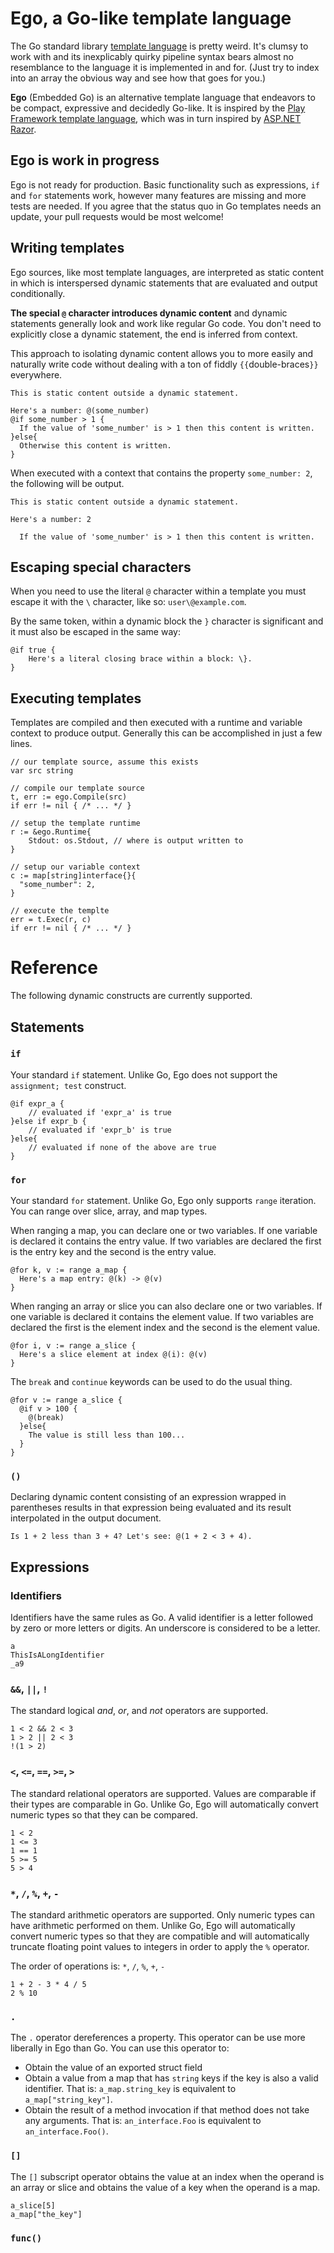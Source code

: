 # Ego, a Go-like template language

The Go standard library [template language](https://golang.org/pkg/text/template/) is pretty weird. It's clumsy to work with and its inexplicably quirky pipeline syntax bears almost no resemblance to the language it is implemented in and for. (Just try to index into an array the obvious way and see how that goes for you.)

**Ego** (Embedded Go) is an alternative template language that endeavors to be compact, expressive and decidedly Go-like. It is inspired by the [Play Framework template language](https://www.playframework.com/documentation/2.5.x/JavaTemplates), which was in turn inspired by [ASP.NET Razor](http://www.asp.net/web-pages/overview/getting-started/introducing-razor-syntax-c).

## Ego is work in progress

Ego is not ready for production. Basic functionality such as expressions, `if` and `for` statements work, however many features are missing and more tests are needed. If you agree that the status quo in Go templates needs an update, your pull requests would be most welcome!

## Writing templates

Ego sources, like most template languages, are interpreted as static content in which is interspersed dynamic statements that are evaluated and output conditionally.

**The special `@` character introduces dynamic content** and dynamic statements generally look and work like regular Go code. You don't need to explicitly close a dynamic statement, the end is inferred from context.

This approach to isolating dynamic content allows you to more easily and naturally write code without dealing with a ton of fiddly `{{`double-braces`}}` everywhere.

    This is static content outside a dynamic statement.
    
    Here's a number: @(some_number)
    @if some_number > 1 {
      If the value of 'some_number' is > 1 then this content is written.
    }else{
      Otherwise this content is written.
    }

When executed with a context that contains the property `some_number: 2`, the following will be output.

	This is static content outside a dynamic statement.
	
	Here's a number: 2
	
      If the value of 'some_number' is > 1 then this content is written.

## Escaping special characters

When you need to use the literal `@` character within a template you must escape it with the `\` character, like so: `user\@example.com`.

By the same token, within a dynamic block the `}` character is significant and it must also be escaped in the same way:

	@if true {
		Here's a literal closing brace within a block: \}.
	}

## Executing templates

Templates are compiled and then executed with a runtime and variable context to produce output. Generally this can be accomplished in just a few lines.
	
	// our template source, assume this exists
	var src string
	
	// compile our template source
	t, err := ego.Compile(src)
	if err != nil { /* ... */ }
	
	// setup the template runtime
	r := &ego.Runtime{
		Stdout:	os.Stdout, // where is output written to
	}
	
	// setup our variable context
	c := map[string]interface{}{
	  "some_number": 2,
	}
	
	// execute the templte
	err = t.Exec(r, c)
	if err != nil { /* ... */ }

# Reference

The following dynamic constructs are currently supported.

## Statements

### `if`

Your standard `if` statement. Unlike Go, Ego does not support the `assignment; test` construct.

	@if expr_a {
		// evaluated if 'expr_a' is true
	}else if expr_b {
		// evaluated if 'expr_b' is true
	}else{
		// evaluated if none of the above are true
	}

### `for`

Your standard `for` statement. Unlike Go, Ego only supports `range` iteration. You can range over slice, array, and map types.

When ranging a map, you can declare one or two variables. If one variable is declared it contains the entry value. If two variables are declared the first is the entry key and the second is the entry value.

	@for k, v := range a_map {
	  Here's a map entry: @(k) -> @(v)
	}

When ranging an array or slice you can also declare one or two variables. If one variable is declared it contains the element value. If two variables are declared the first is the element index and the second is the element value.

	@for i, v := range a_slice {
	  Here's a slice element at index @(i): @(v)
	}
	
The `break` and `continue` keywords can be used to do the usual thing.

	@for v := range a_slice {
	  @if v > 100 {
	  	@(break)
	  }else{
	    The value is still less than 100...
	  }
	}


### `()`

Declaring dynamic content consisting of an expression wrapped in parentheses results in that expression being evaluated and its result interpolated in the output document.

	Is 1 + 2 less than 3 + 4? Let's see: @(1 + 2 < 3 + 4).


## Expressions

### Identifiers

Identifiers have the same rules as Go. A valid identifier is a letter followed by zero or more letters or digits. An underscore is considered to be a letter.

	a
	ThisIsALongIdentifier
	_a9

### `&&`, `||`, `!`

The standard logical *and*, *or*, and *not* operators are supported.

	1 < 2 && 2 < 3
	1 > 2 || 2 < 3
	!(1 > 2)

### `<`, `<=`, `==`, `>=`, `>`

The standard relational operators are supported. Values are comparable if their types are comparable in Go. Unlike Go, Ego will automatically convert numeric types so that they can be compared.

	1 < 2
	1 <= 3
	1 == 1
	5 >= 5
	5 > 4

### `*`, `/`, `%`, `+`, `-`

The standard arithmetic operators are supported. Only numeric types can have arithmetic performed on them. Unlike Go, Ego will automatically convert numeric types so that they are compatible and will automatically truncate floating point values to integers in order to apply the `%` operator.

The order of operations is: `*`, `/`, `%`, `+`, `-`

	1 + 2 - 3 * 4 / 5
	2 % 10

### `.`

The `.` operator dereferences a property. This operator can be use more liberally in Ego than Go. You can use this operator to:

* Obtain the value of an exported struct field
* Obtain a value from a map that has `string` keys if the key is also a valid identifier. That is: `a_map.string_key` is equivalent to `a_map["string_key"]`.
* Obtain the result of a method invocation if that method does not take any arguments. That is: `an_interface.Foo` is equivalent to `an_interface.Foo()`.

### `[]`

The `[]` subscript operator obtains the value at an index when the operand is an array or slice and obtains the value of a key when the operand is a map.

	a_slice[5]
	a_map["the_key"]

### `func()`

